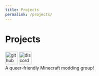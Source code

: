 ```yaml
---
title: Projects
permalink: /projects/
---
```


# Projects

<!-- TODO: replace this with a better system -->
<div id="projects">
	<!-- copy-paste this template and fill in the css vars to add new projects -->
	<template id="project-template">
		<project
			style="
				--icon: url(/projects/icons/);
				--icon-color: ;
				--name: '';
			"
			id="REPLACE_ME_WITH_ID"
		>
			<div class="project-icon" title="REPLACE_ME_WITH_ALT_TEXT"></div>
			<div class="project-info">
				<h3 class="project-name"></h3>
				<div class="project-data">
					<a href="https://github.com/"><img alt="github" height="56" src="https://cdn.jsdelivr.net/npm/@intergrav/devins-badges@3/assets/compact-minimal/available/github_vector.svg"></a>
					<a href="https://modrinth.com/mod/"><img alt="modrinth" height="56" src="https://cdn.jsdelivr.net/npm/@intergrav/devins-badges@3/assets/compact-minimal/available/modrinth_vector.svg"></a>
				</div>
				<div class="project-desc">
					DESCRIPTION_HERE
				</div>
			</div>
		</project>
	</template>
	<project
		style="
			--icon: url(/projects/icons/fishpixel.png);
			--icon-color: #822c2b;
			--name: 'Fishpixel';
		"
		id="fishpixel"
	>
		<div class="project-icon" title="Icon of Fishpixel"></div>
		<div class="project-info">
			<a href="/fishpixel"><h3 class="project-name"></h3></a>
			<div class="project-data">
				<a href="https://github.com/VulpixelMC"><img alt="github" height="40" src="https://cdn.jsdelivr.net/npm/@intergrav/devins-badges@3/assets/compact-minimal/available/github_vector.svg"></a>
				<a href="/fishpixel/discord"><img alt="discord-singular" height="40" src="https://cdn.jsdelivr.net/npm/@intergrav/devins-badges@3/assets/compact-minimal/social/discord-singular_vector.svg"></a>
			</div>
			<div class="project-desc">
				A queer-friendly Minecraft modding group!
			</div>
		</div>
	</project>
</div>
